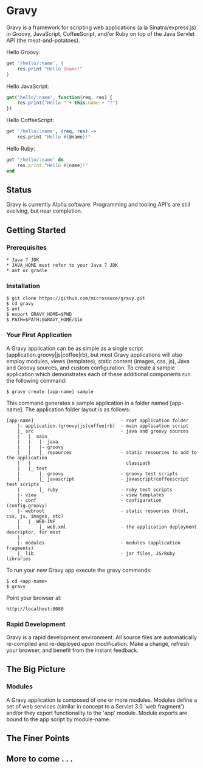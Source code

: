 
Gravy
===

Gravy is a framework for scripting web applications (a la Sinatra/express.js) in Groovy,
JavaScript, CoffeeScript, and/or Ruby on top of the Java Servlet API (the meat-and-potatoes).

Hello Groovy:
```groovy
get '/hello/:name', {
    res.print "Hello $name!"
}
```
Hello JavaScript:
```js
get('hello/:name', function(req, res) {
    res.print("Hello " + this.name + "!")
})
```
Hello CoffeeScript:
```coffee
get '/hello/:name', (req, res) ->
    res.print "Hello #{@name}!"
```
Hello Ruby:
```ruby
get '/hello/:name' do
    res.print "Hello #{name}!"
end
```
## Status

Gravy is currently Alpha software.  Programming and tooling API's are still evolving, but near completion. 

## Getting Started

### Prerequisites

	* Java 7 JDK
	* JAVA_HOME must refer to your Java 7 JDK
	* ant or gradle

### Installation

	$ git clone https://github.com/microsauce/gravy.git
	$ cd gravy
	$ ant
	$ export GRAVY_HOME=$PWD
	$ PATH=$PATH:$GRAVY_HOME/bin

### Your First Application

A Gravy application can be as simple as a single script (application.groovy|js|coffee|rb), but most Gravy 
applications will also employ modules, views (templates), static content (images, css, js), Java and 
Groovy sources, and custom configuration. To create a sample application which demonstrates each of 
these additional components run the following command:

	$ gravy create [app-name] sample

This command generates a sample application in a folder named [app-name].  The application folder layout 
is as follows:

	[app-name]                                - root application folder
	    |- application.(groovy|js|coffee|rb)  - main application script
	    |_ src                                - java and groovy sources
	    |   |_ main
	    |   |   |- java
	    |   |   |- groovy
	    |   |   |_ resources                  - static resources to add to the application
	    |   |                                   classpath
	    |   |_ test 
	    |       |_ groovy                     - groovy test scripts
	    |       |_ javascript                 - javascript/coffeescript test scripts
	    |       |_ ruby                       - ruby test scripts
	    |- view                               - view templates
	    |- conf                               - configuration (config.groovy)
	    |- webroot                            - static resources (html, css, js, images, etc)
	    |   |_ WEB-INF         
	    |       |_ web.xml                    - the application deployment descriptor, for most
	    |
	    |- modules                            - modules (application fragments)
	    |_ lib                                - jar files, JS/Ruby libraries

To run your new Gravy app execute the gravy commands:

	$ cd <app-name>
	$ gravy

Point your browser at:

	http://localhost:8080

### Rapid Development

Gravy is a rapid development environment.  All source files are automatically re-compiled and re-deployed upon 
modification.  Make a change, refresh your browser, and benefit from the instant feedback.

## The Big Picture

### Modules

A Gravy application is composed of one or more modules.  Modules define a set of web services (similar in concept 
to a Servlet 3.0 'web fragment') and/or they export functionality to the 'app' module.  Module exports are bound to 
the app script by module-name.

## The Finer Points



## More to come . . .